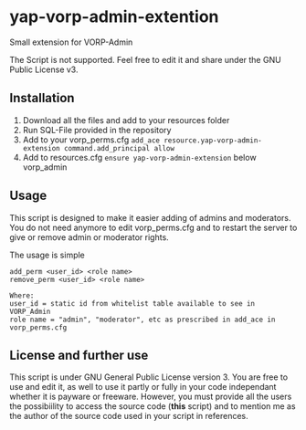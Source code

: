 # yap-vorp-admin-extention
Small extension for VORP-Admin

The Script is not supported. Feel free to edit it and share under the GNU Public License v3.

## Installation
1) Download all the files and add to your resources folder
2) Run SQL-File provided in the repository
3) Add to your vorp_perms.cfg `add_ace resource.yap-vorp-admin-extension command.add_principal allow`
4) Add to resources.cfg `ensure yap-vorp-admin-extension` below vorp_admin

## Usage
This script is designed to make it easier adding of admins and moderators. You do not need anymore to edit vorp_perms.cfg and to restart the server to give or remove admin or moderator rights.

The usage is simple
```
add_perm <user_id> <role name>
remove_perm <user_id> <role name>

Where:
user_id = static id from whitelist table available to see in VORP_Admin
role name = "admin", "moderator", etc as prescribed in add_ace in vorp_perms.cfg
```

## License and further use
This script is under GNU General Public License version 3. You are free to use and edit it, as well to use it partly or fully in your code independant whether it is payware or freeware. However, you must provide all the users the possibiility to access the source code (**this** script) and to mention me as the author of the source code used in your script in references.
